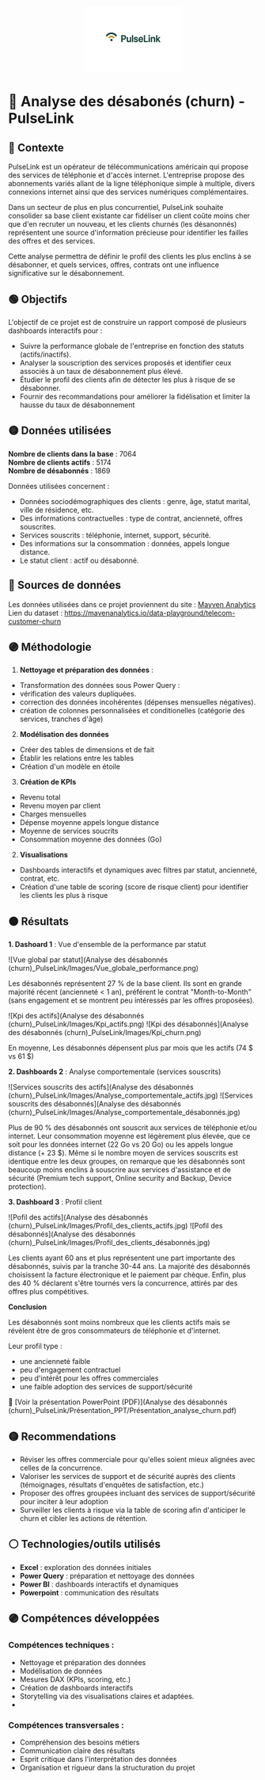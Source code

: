 <p align="center">
  <img src="Analyse des désabonnés (churn)_PulseLink/Images/Logo_PulseLink.png" alt="Logo" width="200">
</p>

# 📡 Analyse des désabonés (churn) - PulseLink



## 🔵 Contexte

PulseLink est un opérateur de télécommunications américain qui propose des services de téléphonie et d'accès internet. L'entreprise propose des abonnements variés allant de la ligne téléphonique simple à multiple, divers connexions internet ainsi que des services numériques complémentaires.

Dans un secteur de plus en plus concurrentiel, PulseLink souhaite consolider sa base client existante car fidéliser un client coûte moins cher que d'en recruter un nouveau, et les clients churnés (les désanonnés) représentent une source d'information précieuse pour identifier les failles des offres et des services.

Cette analyse permettra de définir le profil des clients les plus enclins à se désabonner, et quels services, offres, contrats ont une influence significative sur le désabonnement.



## 🟢 Objectifs

L'objectif de ce projet est de construire un rapport composé de plusieurs dashboards interactifs pour :

- Suivre la performance globale de l'entreprise en fonction des statuts (actifs/inactifs).
- Analyser la souscription des services proposés et identifier ceux associés à un taux de désabonnement plus élevé.
- Étudier le profil des clients afin de détecter les plus à risque de se désabonner.
- Fournir des recommandations pour améliorer la fidélisation et limiter la hausse du taux de désabonnement



## 🟡 Données utilisées

**Nombre de clients dans la base** : 7064  
**Nombre de clients actifs** : 5174  
**Nombre de désabonnés** : 1869  

Données utilisées concernent :

- Données sociodémographiques des clients : genre, âge, statut marital, ville de résidence, etc.
- Des informations contractuelles : type de contrat, ancienneté, offres souscrites.
- Services souscrits : téléphonie, internet, support, sécurité.
- Des informations sur la consommation : données, appels longue distance.
- Le statut client : actif ou désabonné.



## 🔵 Sources de données

Les données utilisées dans ce projet proviennent du site : [Mayven Analytics](https://mavenanalytics.io/)
Lien du dataset : https://mavenanalytics.io/data-playground/telecom-customer-churn



## 🟣 Méthodologie

1. **Nettoyage et préparation des données** :

- Transformation des données sous Power Query : 
 - vérification des valeurs dupliquées.
 - correction des données incohérentes (dépenses mensuelles négatives).
 - création de colonnes personnalisées et conditionelles (catégorie des services, tranches d'âge)

2. **Modélisation des données**

- Créer des tables de dimensions et de fait
- Établir les relations entre les tables
- Création d'un modèle en étoile

3. **Création de KPIs**

- Revenu total
- Revenu moyen par client
- Charges mensuelles 
- Dépense moyenne appels longue distance
- Moyenne de services soucrits
- Consommation moyenne des données (Go)

2. **Visualisations**

- Dashboards interactifs et dynamiques avec filtres par statut, ancienneté, contrat, etc.
- Création d'une table de scoring (score de risque client) pour identifier les clients les plus à risque



## 🟠 Résultats

**1. Dashoard 1** : Vue d'ensemble de la performance par statut

![Vue global par statut](Analyse des désabonnés (churn)_PulseLink/Images/Vue_globale_performance.png)

Les désabonnés représentent 27 % de la base client. Ils sont en grande majorité récent (ancienneté < 1 an), préférent le contrat "Month-to-Month" (sans engagement et se montrent peu intéressés par les offres proposées).

![Kpi des actifs](Analyse des désabonnés (churn)_PulseLink/Images/Kpi_actifs.png)
![Kpi des désabonnés](Analyse des désabonnés (churn)_PulseLink/Images/Kpi_churn.png)

En moyenne, Les désabonnés dépensent plus par mois que les actifs (74 $ vs 61 $)

**2. Dashboards 2** : Analyse comportementale (services souscrits)

![Services souscrits des actifs](Analyse des désabonnés (churn)_PulseLink/Images/Analyse_comportementale_actifs.jpg)
![Services souscrits des désabonnés](Analyse des désabonnés (churn)_PulseLink/Images/Analyse_comportementale_désabonnés.jpg)

Plus de 90 % des désabonnés ont souscrit aux services de téléphonie et/ou internet. Leur consommation moyenne est légèrement plus élevée, que ce soit pour les données internet (22 Go vs 20 Go) ou les appels longue distance (+ 23 $).
Même si le nombre moyen de services souscrits est identique entre les deux groupes, on remarque que les désabonnés sont beaucoup moins enclins à souscrire aux services d'assistance et de sécurité (Premium tech support, Online security and Backup, Device protection).

**3. Dashboard 3** : Profil client 

![Pofil des actifs](Analyse des désabonnés (churn)_PulseLink/Images/Profil_des_clients_actifs.jpg)
![Pofil des désabonnés](Analyse des désabonnés (churn)_PulseLink/Images/Profil_des_clients_désabonnés.jpg)

Les clients ayant 60 ans et plus représentent une part importante des désabonnés, suivis par la tranche 30-44 ans. 
La majorité des désabonnés choisissent la facture électronique et le paiement par chèque.
Enfin, plus des 40 % déclarent s'être tournés vers la concurrence, attirés par des offres plus compétitives.

**Conclusion**

Les désabonnés sont moins nombreux que les clients actifs mais se révèlent être de gros consommateurs de téléphonie et d'internet.

Leur profil type : 
- une ancienneté faible
- peu d'engagement contractuel
- peu d'intérêt pour les offres commerciales
- une faible adoption des services de support/sécurité


📄 [Voir la présentation PowerPoint (PDF)](Analyse des désabonnés (churn)_PulseLink/Présentation_PPT/Présentation_analyse_churn.pdf)



## 🟡 Recommendations

- Réviser les offres commerciale pour qu'elles soient mieux alignées avec celles de la concurrence.
- Valoriser les services de support et de sécurité auprès des clients (témoignages, résultats d'enquêtes de satisfaction, etc.)
- Proposer des offres groupées incluant des services de support/sécurité pour inciter à leur adoption
- Surveiller les clients à risque via la table de scoring afin d'anticiper le churn et cibler les actions de rétention.



## ⚪ Technologies/outils utilisés

- **Excel** : exploration des données initiales
- **Power Query**  : préparation et nettoyage des données
- **Power BI** : dashboards interactifs et dynamiques
- **Powerpoint** : communication des résultats



## 🟣 Compétences développées

### Compétences techniques :

- Nettoyage et préparation des données
- Modélisation de données
- Mesures DAX (KPIs, scoring, etc.)
- Création de dashboards interactifs
- Storytelling via des visualisations claires et adaptées.
- 

### Compétences transversales : 

- Compréhension des besoins métiers
- Communication claire des résultats
- Esprit critique dans l'interprétation des données
- Organisation et rigueur dans la structuration du projet
